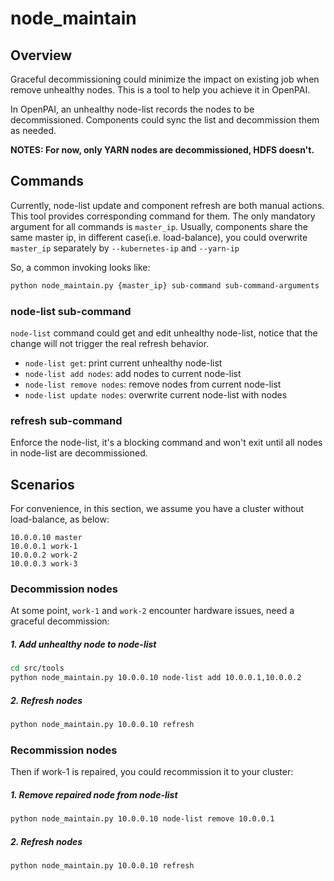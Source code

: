 # node_maintain

## Overview

Graceful decommissioning could minimize the impact on existing job when remove unhealthy nodes. 
This is a tool to help you achieve it in OpenPAI. 

In OpenPAI, an unhealthy node-list records the nodes to be decommissioned. 
Components could sync the list and decommission them as needed.

**NOTES: For now, only YARN nodes are decommissioned, HDFS doesn't.**

## Commands

Currently, node-list update and component refresh are both manual actions. 
This tool provides corresponding command for them. 
The only mandatory argument for all commands is `master_ip`. Usually, components share the same master ip,
in different case(i.e. load-balance), you could overwrite `master_ip` separately by `--kubernetes-ip` and `--yarn-ip`

So, a common invoking looks like:
```bash
python node_maintain.py {master_ip} sub-command sub-command-arguments
```


### node-list sub-command

`node-list` command could get and edit unhealthy node-list, 
notice that the change will not trigger the real refresh behavior.

* `node-list get`: print current unhealthy node-list
* `node-list add nodes`: add nodes to current node-list
* `node-list remove nodes`: remove nodes from current node-list
* `node-list update nodes`: overwrite current node-list with nodes


### refresh sub-command

Enforce the node-list, it's a blocking command and won't exit until all nodes in node-list are decommissioned.


## Scenarios

For convenience, in this section, we assume you have a cluster without load-balance, as below:
```
10.0.0.10 master
10.0.0.1 work-1
10.0.0.2 work-2
10.0.0.3 work-3
```

### Decommission nodes

At some point, `work-1` and `work-2` encounter hardware issues, need a graceful decommission:

##### 1. Add unhealthy node to node-list

```bash
cd src/tools
python node_maintain.py 10.0.0.10 node-list add 10.0.0.1,10.0.0.2
```

##### 2. Refresh nodes

```bash
python node_maintain.py 10.0.0.10 refresh
```

### Recommission nodes

Then if work-1 is repaired, you could recommission it to your cluster:

##### 1. Remove repaired node from node-list

```bash
python node_maintain.py 10.0.0.10 node-list remove 10.0.0.1
```

##### 2. Refresh nodes

```bash
python node_maintain.py 10.0.0.10 refresh
```

